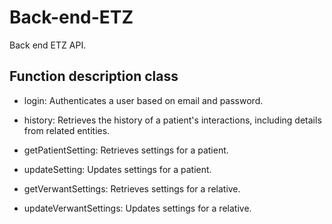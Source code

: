 # Back-end-ETZ
Back end ETZ API.

## Function description class

- login: Authenticates a user based on email and password.

- history: Retrieves the history of a patient's interactions, including details from related entities.

- getPatientSetting: Retrieves settings for a patient.

- updateSetting: Updates settings for a patient.

- getVerwantSettings: Retrieves settings for a relative.

- updateVerwantSettings: Updates settings for a relative.
